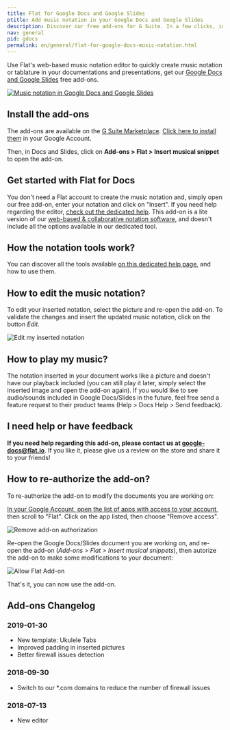 ```yaml
---
title: Flat for Google Docs and Google Slides
ptitle: Add music notation in your Google Docs and Google Slides
description: Discover our free add-ons for G Suite. In a few clicks, insert any music notation in your Google Docs and Google Slides slides.
nav: general
pid: gdocs
permalink: en/general/flat-for-google-docs-music-notation.html
---
```


Use Flat's web-based music notation editor to quickly create music notation or tablature in your documentations and presentations, get our [Google Docs and Google Slides](https://gsuite.google.com/marketplace/app/flat_for_docs/324260072797) free add-ons.

[![Music notation in Google Docs and Google Slides](/help/assets/img/google-docs/music-notation.png)](https://gsuite.google.com/marketplace/app/flat_for_docs/324260072797)

## Install the add-ons

The add-ons are available on the [G Suite Marketplace](https://gsuite.google.com/marketplace/app/flat_for_docs/324260072797). [Click here to install them](https://gsuite.google.com/marketplace/app/flat_for_docs/324260072797) in your Google Account.

Then, in Docs and Slides, click on **Add-ons > Flat > Insert musical snippet** to open the add-on.

## Get started with Flat for Docs

You don't need a Flat account to create the music notation and, simply open our free add-on, enter your notation and click on "Insert". If you need help regarding the editor, [check out the dedicated help](/help/en/music-notation-software/). This add-on is a lite version of our [web-based & collaborative notation software](https://flat.io), and doesn't include all the options available in our dedicated tool.

## How the notation tools work?

You can discover all the tools available [on this dedicated help page](/help/en/music-notation-software/notation-features.html), and how to use them.

## How to edit the music notation?

To edit your inserted notation, select the picture and re-open the add-on. To validate the changes and insert the updated music notation, click on the button *Edit*.

![Edit my inserted notation](/help/assets/img/google-docs/edit-music-notation.gif)

## How to play my music?

The notation inserted in your document works like a picture and doesn't have our playback included (you can still play it later, simply select the inserted image and open the add-on again). If you would like to see audio/sounds included in Google Docs/Slides in the future, feel free send a feature request to their product teams (Help > Docs Help > Send feedback).

## I need help or have feedback

**If you need help regarding this add-on, please contact us at [google-docs@flat.io](mailto:google-docs@flat.io)**. If you like it, please give us a review on the store and share it to your friends!

## How to re-authorize the add-on?

To re-authorize the add-on to modify the documents you are working on:

<a href="https://myaccount.google.com/permissions" target="_blank" rel="noopener">In your Google Account, open the list of apps with access to your account</a>, then scroll to "Flat". Click on the app listed, then choose "Remove access".

![Remove add-on authorization](/help/assets/img/google-docs/authz-remove.png)

Re-open the Google Docs/Slides document you are working on, and re-open the add-on (*Add-ons > Flat > Insert musical snippets*), then autorize the add-on to make some modifications to your document:

![Allow Flat Add-on](/help/assets/img/google-docs/authz-addon.png)

That's it, you can now use the add-on.

## Add-ons Changelog

### 2019-01-30

* New template: Ukulele Tabs
* Improved padding in inserted pictures
* Better firewall issues detection

### 2018-09-30

* Switch to our *.com domains to reduce the number of firewall issues

### 2018-07-13

* New editor